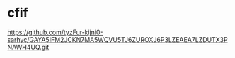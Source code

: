# cfif
https://github.com/tyzFur-kijni0-sarhyc/GAYA5IFM2JCKN7MA5WQVU5TJ6ZUROXJ6P3LZEAEA7LZDUTX3PNAWH4UQ.git
